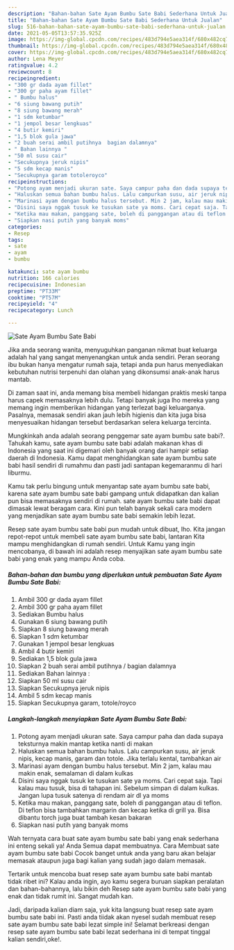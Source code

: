 ```yaml
---
description: "Bahan-bahan Sate Ayam Bumbu Sate Babi Sederhana Untuk Jualan"
title: "Bahan-bahan Sate Ayam Bumbu Sate Babi Sederhana Untuk Jualan"
slug: 516-bahan-bahan-sate-ayam-bumbu-sate-babi-sederhana-untuk-jualan
date: 2021-05-05T13:57:35.925Z
image: https://img-global.cpcdn.com/recipes/483d794e5aea314f/680x482cq70/sate-ayam-bumbu-sate-babi-foto-resep-utama.jpg
thumbnail: https://img-global.cpcdn.com/recipes/483d794e5aea314f/680x482cq70/sate-ayam-bumbu-sate-babi-foto-resep-utama.jpg
cover: https://img-global.cpcdn.com/recipes/483d794e5aea314f/680x482cq70/sate-ayam-bumbu-sate-babi-foto-resep-utama.jpg
author: Lena Meyer
ratingvalue: 4.2
reviewcount: 8
recipeingredient:
- "300 gr dada ayam fillet"
- "300 gr paha ayam fillet"
- " Bumbu halus"
- "6 siung bawang putih"
- "8 siung bawang merah"
- "1 sdm ketumbar"
- "1 jempol besar lengkuas"
- "4 butir kemiri"
- "1,5 blok gula jawa"
- "2 buah serai ambil putihnya  bagian dalamnya"
- " Bahan lainnya "
- "50 ml susu cair"
- "Secukupnya jeruk nipis"
- "5 sdm kecap manis"
- "Secukupnya garam totoleroyco"
recipeinstructions:
- "Potong ayam menjadi ukuran sate. Saya campur paha dan dada supaya teksturnya makin mantap ketika nanti di makan"
- "Haluskan semua bahan bumbu halus. Lalu campurkan susu, air jeruk nipis, kecap manis, garam dan totole. Jika terlalu kental, tambahkan air"
- "Marinasi ayam dengan bumbu halus tersebut. Min 2 jam, kalau mau makin enak, semalaman di dalam kulkas"
- "Disini saya nggak tusuk ke tusukan sate ya moms. Cari cepat saja. Tapi kalau mau tusuk, bisa di tahapan ini. Sebelum simpan di dalam kulkas. Jangan lupa tusuk satenya di rendam air dl ya moms"
- "Ketika mau makan, panggang sate, boleh di panggangan atau di teflon. Di teflon bisa tambahkan margarin dan kecap ketika di grill ya. Bisa dibantu torch juga buat tambah kesan bakaran"
- "Siapkan nasi putih yang banyak moms"
categories:
- Resep
tags:
- sate
- ayam
- bumbu

katakunci: sate ayam bumbu 
nutrition: 166 calories
recipecuisine: Indonesian
preptime: "PT33M"
cooktime: "PT57M"
recipeyield: "4"
recipecategory: Lunch

---
```



![Sate Ayam Bumbu Sate Babi](https://img-global.cpcdn.com/recipes/483d794e5aea314f/680x482cq70/sate-ayam-bumbu-sate-babi-foto-resep-utama.jpg)

Jika anda seorang wanita, menyuguhkan panganan nikmat buat keluarga adalah hal yang sangat menyenangkan untuk anda sendiri. Peran seorang ibu bukan hanya mengatur rumah saja, tetapi anda pun harus menyediakan kebutuhan nutrisi terpenuhi dan olahan yang dikonsumsi anak-anak harus mantab.

Di zaman  saat ini, anda memang bisa membeli hidangan praktis meski tanpa harus capek memasaknya lebih dulu. Tetapi banyak juga lho mereka yang memang ingin memberikan hidangan yang terlezat bagi keluarganya. Pasalnya, memasak sendiri akan jauh lebih higienis dan kita juga bisa menyesuaikan hidangan tersebut berdasarkan selera keluarga tercinta. 



Mungkinkah anda adalah seorang penggemar sate ayam bumbu sate babi?. Tahukah kamu, sate ayam bumbu sate babi adalah makanan khas di Indonesia yang saat ini digemari oleh banyak orang dari hampir setiap daerah di Indonesia. Kamu dapat menghidangkan sate ayam bumbu sate babi hasil sendiri di rumahmu dan pasti jadi santapan kegemaranmu di hari liburmu.

Kamu tak perlu bingung untuk menyantap sate ayam bumbu sate babi, karena sate ayam bumbu sate babi gampang untuk didapatkan dan kalian pun bisa memasaknya sendiri di rumah. sate ayam bumbu sate babi dapat dimasak lewat beragam cara. Kini pun telah banyak sekali cara modern yang menjadikan sate ayam bumbu sate babi semakin lebih lezat.

Resep sate ayam bumbu sate babi pun mudah untuk dibuat, lho. Kita jangan repot-repot untuk membeli sate ayam bumbu sate babi, lantaran Kita mampu menghidangkan di rumah sendiri. Untuk Kamu yang ingin mencobanya, di bawah ini adalah resep menyajikan sate ayam bumbu sate babi yang enak yang mampu Anda coba.

<!--inarticleads1-->

##### Bahan-bahan dan bumbu yang diperlukan untuk pembuatan Sate Ayam Bumbu Sate Babi:

1. Ambil 300 gr dada ayam fillet
1. Ambil 300 gr paha ayam fillet
1. Sediakan  Bumbu halus
1. Gunakan 6 siung bawang putih
1. Siapkan 8 siung bawang merah
1. Siapkan 1 sdm ketumbar
1. Gunakan 1 jempol besar lengkuas
1. Ambil 4 butir kemiri
1. Sediakan 1,5 blok gula jawa
1. Siapkan 2 buah serai ambil putihnya / bagian dalamnya
1. Sediakan  Bahan lainnya :
1. Siapkan 50 ml susu cair
1. Siapkan Secukupnya jeruk nipis
1. Ambil 5 sdm kecap manis
1. Siapkan Secukupnya garam, totole/royco




<!--inarticleads2-->

##### Langkah-langkah menyiapkan Sate Ayam Bumbu Sate Babi:

1. Potong ayam menjadi ukuran sate. Saya campur paha dan dada supaya teksturnya makin mantap ketika nanti di makan
1. Haluskan semua bahan bumbu halus. Lalu campurkan susu, air jeruk nipis, kecap manis, garam dan totole. Jika terlalu kental, tambahkan air
1. Marinasi ayam dengan bumbu halus tersebut. Min 2 jam, kalau mau makin enak, semalaman di dalam kulkas
1. Disini saya nggak tusuk ke tusukan sate ya moms. Cari cepat saja. Tapi kalau mau tusuk, bisa di tahapan ini. Sebelum simpan di dalam kulkas. Jangan lupa tusuk satenya di rendam air dl ya moms
1. Ketika mau makan, panggang sate, boleh di panggangan atau di teflon. Di teflon bisa tambahkan margarin dan kecap ketika di grill ya. Bisa dibantu torch juga buat tambah kesan bakaran
1. Siapkan nasi putih yang banyak moms




Wah ternyata cara buat sate ayam bumbu sate babi yang enak sederhana ini enteng sekali ya! Anda Semua dapat membuatnya. Cara Membuat sate ayam bumbu sate babi Cocok banget untuk anda yang baru akan belajar memasak ataupun juga bagi kalian yang sudah jago dalam memasak.

Tertarik untuk mencoba buat resep sate ayam bumbu sate babi mantab tidak ribet ini? Kalau anda ingin, ayo kamu segera buruan siapkan peralatan dan bahan-bahannya, lalu bikin deh Resep sate ayam bumbu sate babi yang enak dan tidak rumit ini. Sangat mudah kan. 

Jadi, daripada kalian diam saja, yuk kita langsung buat resep sate ayam bumbu sate babi ini. Pasti anda tiidak akan nyesel sudah membuat resep sate ayam bumbu sate babi lezat simple ini! Selamat berkreasi dengan resep sate ayam bumbu sate babi lezat sederhana ini di tempat tinggal kalian sendiri,oke!.

